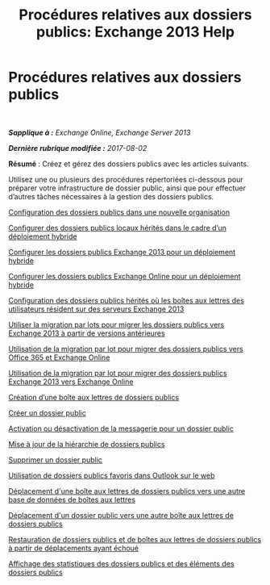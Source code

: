 ﻿---
title: 'Procédures relatives aux dossiers publics: Exchange 2013 Help'
TOCTitle: Procédures relatives aux dossiers publics
ms:assetid: afa54c8e-f3ab-4f5f-85ad-fb2a905ecfa9
ms:mtpsurl: https://technet.microsoft.com/fr-fr/library/JJ657481(v=EXCHG.150)
ms:contentKeyID: 50478874
ms.date: 05/23/2018
mtps_version: v=EXCHG.150
ms.translationtype: MT
---

# Procédures relatives aux dossiers publics

 

_**Sapplique à :** Exchange Online, Exchange Server 2013_

_**Dernière rubrique modifiée :** 2017-08-02_

**Résumé** : Créez et gérez des dossiers publics avec les articles suivants.

Utilisez une ou plusieurs des procédures répertoriées ci-dessous pour préparer votre infrastructure de dossier public, ainsi que pour effectuer d’autres tâches nécessaires à la gestion des dossiers publics.

[Configuration des dossiers publics dans une nouvelle organisation](https://docs.microsoft.com/fr-fr/exchange/collaboration-exo/public-folders/set-up-public-folders)

[Configurer des dossiers publics locaux hérités dans le cadre d’un déploiement hybride](https://docs.microsoft.com/fr-fr/exchange/collaboration-exo/public-folders/set-up-legacy-hybrid-public-folders)

[Configurer les dossiers publics Exchange 2013 pour un déploiement hybride](https://docs.microsoft.com/fr-fr/exchange/collaboration-exo/public-folders/set-up-modern-hybrid-public-folders)

[Configurer les dossiers publics Exchange Online pour un déploiement hybride](https://docs.microsoft.com/fr-fr/exchange/collaboration-exo/public-folders/set-up-exo-hybrid-public-folders)

[Configuration des dossiers publics hérités où les boîtes aux lettres des utilisateurs résident sur des serveurs Exchange 2013](configure-legacy-public-folders-where-user-mailboxes-are-on-exchange-2013-servers-exchange-2013-help.md)

[Utiliser la migration par lots pour migrer les dossiers publics vers Exchange 2013 à partir de versions antérieures](use-batch-migration-to-migrate-public-folders-to-exchange-2013-from-previous-versions-exchange-2013-help.md)

[Utilisation de la migration par lot pour migrer des dossiers publics vers Office 365 et Exchange Online](https://docs.microsoft.com/fr-fr/exchange/collaboration-exo/public-folders/batch-migration-of-legacy-public-folders)

[Utilisation de la migration par lot pour migrer des dossiers publics Exchange 2013 vers Exchange Online](https://docs.microsoft.com/fr-fr/exchange/collaboration-exo/public-folders/batch-migration-of-exchange-2013-public-folders)

[Création d’une boîte aux lettres de dossiers publics](https://docs.microsoft.com/fr-fr/exchange/collaboration-exo/public-folders/create-public-folder-mailbox)

[Créer un dossier public](https://docs.microsoft.com/fr-fr/exchange/collaboration-exo/public-folders/create-public-folder)

[Activation ou désactivation de la messagerie pour un dossier public](https://docs.microsoft.com/fr-fr/exchange/collaboration-exo/public-folders/enable-or-disable-mail-for-public-folder)

[Mise à jour de la hiérarchie de dossiers publics](https://docs.microsoft.com/fr-fr/exchange/collaboration-exo/public-folders/update-public-folder-hierarchy)

[Supprimer un dossier public](https://docs.microsoft.com/fr-fr/exchange/collaboration-exo/public-folders/remove-public-folder)

[Utilisation de dossiers publics favoris dans Outlook sur le web](https://docs.microsoft.com/fr-fr/exchange/collaboration-exo/public-folders/use-favorite-public-folders)

[Déplacement d'une boîte aux lettres de dossiers publics vers une autre base de données de boîtes aux lettres](move-a-public-folder-mailbox-to-a-different-mailbox-database-exchange-2013-help.md)

[Déplacement d'un dossier public vers une autre boîte aux lettres de dossiers publics](move-a-public-folder-to-a-different-public-folder-mailbox-exchange-2013-help.md)

[Restauration de dossiers publics et de boîtes aux lettres de dossiers publics à partir de déplacements ayant échoué](restore-public-folders-and-public-folder-mailboxes-from-failed-moves-exchange-2013-help.md)

[Affichage des statistiques des dossiers publics et des éléments des dossiers publics](https://docs.microsoft.com/fr-fr/exchange/collaboration-exo/public-folders/view-public-folder-statistics)

